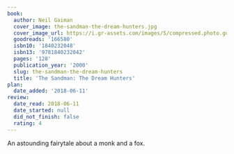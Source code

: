 ```yaml
---
book:
  author: Neil Gaiman
  cover_image: the-sandman-the-dream-hunters.jpg
  cover_image_url: https://i.gr-assets.com/images/S/compressed.photo.goodreads.com/books/1327940077l/166580._SX98_.jpg
  goodreads: '166580'
  isbn10: '1840232048'
  isbn13: '9781840232042'
  pages: '128'
  publication_year: '2000'
  slug: the-sandman-the-dream-hunters
  title: 'The Sandman: The Dream Hunters'
plan:
  date_added: '2018-06-11'
review:
  date_read: 2018-06-11
  date_started: null
  did_not_finish: false
  rating: 4
---
```


An astounding fairytale about a monk and a fox.
